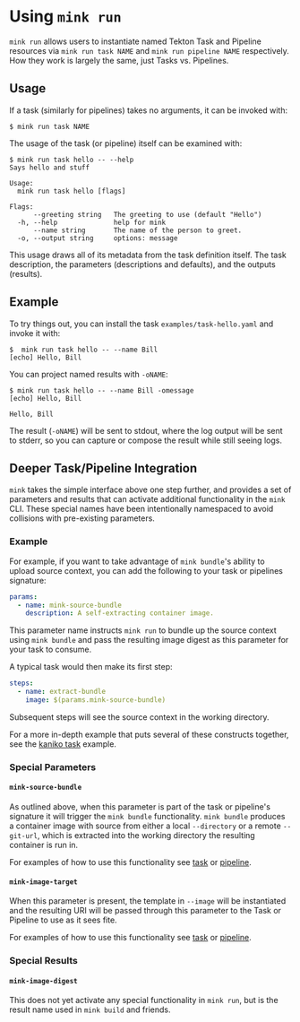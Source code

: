# Using `mink run`

`mink run` allows users to instantiate named Tekton Task and Pipeline resources
via `mink run task NAME` and `mink run pipeline NAME` respectively. How they
work is largely the same, just Tasks vs. Pipelines.

## Usage

If a task (similarly for pipelines) takes no arguments, it can be invoked with:

```shell
$ mink run task NAME
```

The usage of the task (or pipeline) itself can be examined with:

```shell
$ mink run task hello -- --help
Says hello and stuff

Usage:
  mink run task hello [flags]

Flags:
      --greeting string   The greeting to use (default "Hello")
  -h, --help              help for mink
      --name string       The name of the person to greet.
  -o, --output string     options: message
```

This usage draws all of its metadata from the task definition itself. The task
description, the parameters (descriptions and defaults), and the outputs
(results).

## Example

To try things out, you can install the task `examples/task-hello.yaml` and
invoke it with:

```shell
$  mink run task hello -- --name Bill
[echo] Hello, Bill
```

You can project named results with `-oNAME`:

```shell
$ mink run task hello -- --name Bill -omessage
[echo] Hello, Bill

Hello, Bill
```

The result (`-oNAME`) will be sent to stdout, where the log output will be sent
to stderr, so you can capture or compose the result while still seeing logs.

## Deeper Task/Pipeline Integration

`mink` takes the simple interface above one step further, and provides a set of
parameters and results that can activate additional functionality in the `mink`
CLI. These special names have been intentionally namespaced to avoid collisions
with pre-existing parameters.

### Example

For example, if you want to take advantage of `mink bundle`'s ability to upload
source context, you can add the following to your task or pipelines signature:

```yaml
params:
  - name: mink-source-bundle
    description: A self-extracting container image.
```

This parameter name instructs `mink run` to bundle up the source context using
`mink bundle` and pass the resulting image digest as this parameter for your
task to consume.

A typical task would then make its first step:

```yaml
steps:
  - name: extract-bundle
    image: $(params.mink-source-bundle)
```

Subsequent steps will see the source context in the working directory.

For a more in-depth example that puts several of these constructs together, see
the [kaniko task](./examples/kaniko.yaml) example.

### Special Parameters

#### `mink-source-bundle`

As outlined above, when this parameter is part of the task or pipeline's
signature it will trigger the `mink bundle` functionality. `mink bundle`
produces a container image with source from either a local `--directory` or a
remote `--git-url`, which is extracted into the working directory the resulting
container is run in.

For examples of how to use this functionality see
[task](./examples/task-bundle.yaml) or
[pipeline](./examples/pipeline-bundle.yaml).

#### `mink-image-target`

When this parameter is present, the template in `--image` will be instantiated
and the resulting URI will be passed through this parameter to the Task or
Pipeline to use as it sees fite.

For examples of how to use this functionality see
[task](./examples/task-image.yaml) or
[pipeline](./examples/pipeline-image.yaml).

### Special Results

#### `mink-image-digest`

This does not yet activate any special functionality in `mink run`, but is the
result name used in `mink build` and friends.
